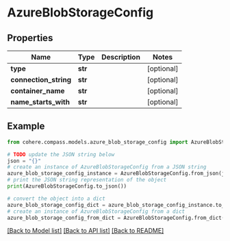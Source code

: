 # AzureBlobStorageConfig


## Properties

Name | Type | Description | Notes
------------ | ------------- | ------------- | -------------
**type** | **str** |  | [optional] 
**connection_string** | **str** |  | [optional] 
**container_name** | **str** |  | [optional] 
**name_starts_with** | **str** |  | [optional] 

## Example

```python
from cohere.compass.models.azure_blob_storage_config import AzureBlobStorageConfig

# TODO update the JSON string below
json = "{}"
# create an instance of AzureBlobStorageConfig from a JSON string
azure_blob_storage_config_instance = AzureBlobStorageConfig.from_json(json)
# print the JSON string representation of the object
print(AzureBlobStorageConfig.to_json())

# convert the object into a dict
azure_blob_storage_config_dict = azure_blob_storage_config_instance.to_dict()
# create an instance of AzureBlobStorageConfig from a dict
azure_blob_storage_config_from_dict = AzureBlobStorageConfig.from_dict(azure_blob_storage_config_dict)
```
[[Back to Model list]](../README.md#documentation-for-models) [[Back to API list]](../README.md#documentation-for-api-endpoints) [[Back to README]](../README.md)



